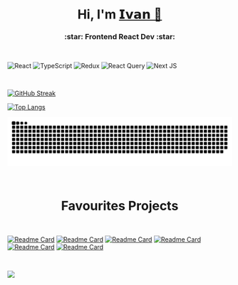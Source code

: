 <h1 align="center">Hi, I'm <a href="https://Ivan-Kozlow.github.io/portfolio" target="_blank">𝗜𝘃𝗮𝗻 👋</a></h1>
<h3 align="center">:star: Frontend React Dev :star:</h3>

<br />

![React](https://img.shields.io/badge/react-%2320232a.svg?style=for-the-badge&logo=react&logoColor=%2361DAFB)
![TypeScript](https://img.shields.io/badge/typescript-%23007ACC.svg?style=for-the-badge&logo=typescript&logoColor=white)
![Redux](https://img.shields.io/badge/redux-%23593d88.svg?style=for-the-badge&logo=redux&logoColor=white)
![React Query](https://img.shields.io/badge/-React%20Query-FF4154?style=for-the-badge&logo=react%20query&logoColor=white)
![Next JS](https://img.shields.io/badge/Next-black?style=for-the-badge&logo=next.js&logoColor=white)

<br />

[![GitHub Streak](https://streak-stats.demolab.com?user=Ivan-Kozlow&theme=dark&hide_border=true&border_radius=15&locale=ru&date_format=n%2Fj%5B%2FY%5D&card_width=510)](https://git.io/streak-stats)

[![Top Langs](https://github-readme-stats.vercel.app/api/top-langs/?username=Ivan-Kozlow&theme=dark&hide_border=true&border_radius=15)](https://github.com/anuraghazra/github-readme-stats)

![](https://github.com/Ivan-Kozlow/Ivan-Kozlow/blob/output/github-contribution-grid-snake-dark.svg)

<br />
<h1 align="center">Favourites Projects</h1>
<br />

[![Readme Card](https://github.com/Ivan-Kozlow/red-planner-frontend)](https://github.com/Ivan-Kozlow/red-planner-frontend)
[![Readme Card](https://github-readme-stats.vercel.app/api/pin/?username=Ivan-Kozlow&repo=portfolio&theme=dark&hide_border=true&border_radius=15)](https://github.com/Ivan-Kozlow/portfolio)
[![Readme Card](https://github-readme-stats.vercel.app/api/pin/?username=Ivan-Kozlow&repo=ToDoApp-frontend&theme=dark&hide_border=true&border_radius=15)](https://github.com/Ivan-Kozlow/ToDoApp-frontend)
[![Readme Card](https://github-readme-stats.vercel.app/api/pin/?username=Ivan-Kozlow&repo=Pizza_React&theme=dark&hide_border=true&border_radius=15)](https://github.com/Ivan-Kozlow/Pizza_React)
[![Readme Card](https://github-readme-stats.vercel.app/api/pin/?username=Ivan-Kozlow&repo=ToDoApp-backend&theme=dark&hide_border=true&border_radius=15)](https://github.com/Ivan-Kozlow/ToDoApp-backend)
[![Readme Card](https://github-readme-stats.vercel.app/api/pin/?username=Ivan-Kozlow&repo=2116573-sedona-35&theme=dark&hide_border=true&border_radius=15)](https://github.com/Ivan-Kozlow/2116573-sedona-35)

<br />

[![](https://github-readme-activity-graph.vercel.app/graph?username=Ivan-Kozlow&theme=react&hide_border=true)](https://github.com/Ashutosh00710/github-readme-activity-graph)
